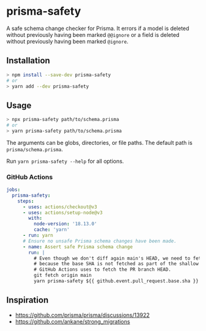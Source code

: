 # prisma-safety

A safe schema change checker for Prisma. It errors if a model is deleted without previously having been marked `@@ignore` or a field is deleted without previously having been marked `@ignore`.

## Installation

```sh
> npm install --save-dev prisma-safety
# or
> yarn add --dev prisma-safety
```

## Usage

```sh
> npx prisma-safety path/to/schema.prisma
# or
> yarn prisma-safety path/to/schema.prisma
```

The arguments can be globs, directories, or file paths. The default path is `prisma/schema.prisma`.

Run `yarn prisma-safety --help` for all options.

### GitHub Actions

```yaml
jobs:
  prisma-safety:
    steps:
      - uses: actions/checkout@v3
      - uses: actions/setup-node@v3
        with:
          node-version: '18.13.0'
          cache: 'yarn'
      - run: yarn
      # Ensure no unsafe Prisma schema changes have been made.
      - name: Assert safe Prisma schema change
        run: |
          # Even though we don't diff again main's HEAD, we need to fetch it
          # because the base SHA is not fetched as part of the shallow clone
          # GitHub Actions uses to fetch the PR branch HEAD.
          git fetch origin main
          yarn prisma-safety ${{ github.event.pull_request.base.sha }}
```

## Inspiration

- https://github.com/prisma/prisma/discussions/13922
- https://github.com/ankane/strong_migrations
